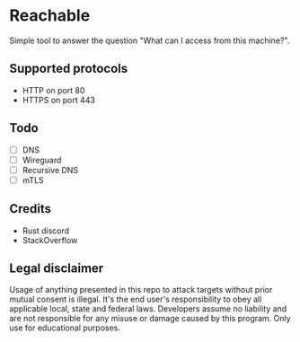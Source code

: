 # Reachable
Simple tool to answer the question "What can I access from this machine?".

## Supported protocols
- HTTP on port 80
- HTTPS on port 443

## Todo
- [ ] DNS
- [ ] Wireguard
- [ ] Recursive DNS
- [ ] mTLS

## Credits
- Rust discord
- StackOverflow

## Legal disclaimer
Usage of anything presented in this repo to attack targets without prior mutual consent is illegal. It's the end user's responsibility to obey all applicable local, state and federal laws. Developers assume no liability and are not responsible for any misuse or damage caused by this program. Only use for educational purposes.